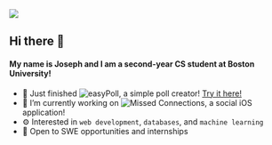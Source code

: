 <a href= "https://www.linkedin.com/in/marotta-joseph/">
    <img src="https://img.shields.io/badge/LinkedIn-0077B5?style=for-the-badge&logo=linkedin&logoColor=white"/>
  </a>
  
## Hi there 👋
#### My name is Joseph and I am a second-year CS student at Boston University!

- 🎉 Just finished ![easyPoll](https://github.com/marotta-j/easyPoll), a simple poll creator! [Try it here!](https://easypoll.xyz/)
- 🔭 I’m currently working on ![Missed Connections](https://github.com/frankiscuwu/Missed-Connections), a social iOS application!
- ⚙️ Interested in `web development`, `databases`, and `machine learning`
- 🌱 Open to SWE opportunities and internships


